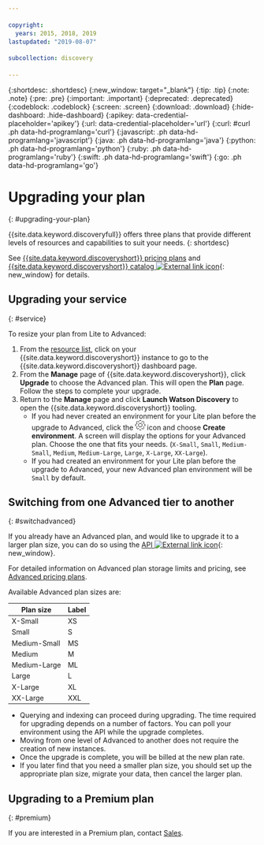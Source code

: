 ```yaml
---

copyright:
  years: 2015, 2018, 2019
lastupdated: "2019-08-07"

subcollection: discovery

---
```


{:shortdesc: .shortdesc}
{:new_window: target="_blank"}
{:tip: .tip}
{:note: .note}
{:pre: .pre}
{:important: .important}
{:deprecated: .deprecated}
{:codeblock: .codeblock}
{:screen: .screen}
{:download: .download}
{:hide-dashboard: .hide-dashboard}
{:apikey: data-credential-placeholder='apikey'} 
{:url: data-credential-placeholder='url'}
{:curl: #curl .ph data-hd-programlang='curl'}
{:javascript: .ph data-hd-programlang='javascript'}
{:java: .ph data-hd-programlang='java'}
{:python: .ph data-hd-programlang='python'}
{:ruby: .ph data-hd-programlang='ruby'}
{:swift: .ph data-hd-programlang='swift'}
{:go: .ph data-hd-programlang='go'}

# Upgrading your plan
{: #upgrading-your-plan}

{{site.data.keyword.discoveryfull}} offers three plans that provide different levels of resources and capabilities to suit your needs.
{: shortdesc}

See [{{site.data.keyword.discoveryshort}} pricing plans](/docs/services/discovery?topic=discovery-discovery-pricing-plans#discovery-pricing-plans) and [{{site.data.keyword.discoveryshort}} catalog ![External link icon](../../icons/launch-glyph.svg "External link icon")](https://cloud.ibm.com/catalog/services/discovery){: new_window} for details.

## Upgrading your service
{: #service}

To resize your plan from Lite to Advanced:

1. From the [resource list](https://{DomainName}/resources/), click on your {{site.data.keyword.discoveryshort}} instance to go to the {{site.data.keyword.discoveryshort}} dashboard page.
1. From the **Manage** page of {{site.data.keyword.discoveryshort}}, click **Upgrade** to choose the Advanced plan. This will open the **Plan** page. Follow the steps to complete your upgrade. 
1. Return to the **Manage** page and click **Launch Watson Discovery** to open the {{site.data.keyword.discoveryshort}} tooling.
   - If you had never created an environment for your Lite plan before the upgrade to Advanced, click the ![Cog](images/icon_settings.png) icon and choose **Create environment**. A screen will display the options for your Advanced plan. Choose the one that fits your needs.  (`X-Small`, `Small`, `Medium-Small`, `Medium`, `Medium-Large`, `Large`, `X-Large`, `XX-Large`).
   - If you had created an environment for your Lite plan before the upgrade to Advanced, your new Advanced plan environment will be `Small` by default. 

## Switching from one Advanced tier to another
{: #switchadvanced} 

If you already have an Advanced plan, and would like to upgrade it to a larger plan size, you can do so using the [API ![External link icon](../../icons/launch-glyph.svg "External link icon")](https://{DomainName}/apidocs/discovery#update-an-environment){: new_window}. 

For detailed information on Advanced plan storage limits and pricing, see [Advanced pricing plans](/docs/services/discovery?topic=discovery-discovery-pricing-plans#advanced).

Available Advanced plan sizes are: 

Plan size | Label  
--------- | ------ 
X-Small | XS 
Small | S 
Medium-Small | MS 
Medium | M 
Medium-Large | ML 
Large | L
X-Large | XL 
XX-Large | XXL 

- Querying and indexing can proceed during upgrading. The time required for upgrading depends on a number of factors. You can poll your environment using the API while the upgrade completes.
- Moving from one level of Advanced to another does not require the creation of new instances. 
- Once the upgrade is complete, you will be billed at the new plan rate.
- If you later find that you need a smaller plan size, you should set up the appropriate plan size, migrate your data, then cancel the larger plan. 

## Upgrading to a Premium plan
{: #premium}

If you are interested in a Premium plan, contact [Sales](https://ibm.biz/contact-wdc-premium).  
